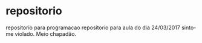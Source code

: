 # repositorio
repositorio para programacao
repositorio para aula do dia 24/03/2017
sinto-me violado.
Meio chapadão.

